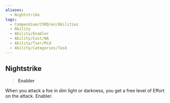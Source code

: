```yaml
---
aliases:
  - Nightstrike
tags:
  - Compendium/CSRD/en/Abilities
  - Ability
  - Ability/Enabler
  - Ability/Cost/NA
  - Ability/Tier/Mid
  - Ability/Categories/Task
---
```

  
    
## Nightstrike    
>**Enabler**  
    
When you attack a foe in dim light or darkness, you get a free level of Effort on the attack. Enabler.